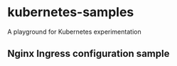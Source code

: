 # kubernetes-samples

A playground for Kubernetes experimentation

## Nginx Ingress configuration sample

